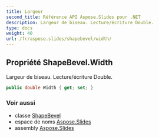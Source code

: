 ```yaml
---
title: Largeur
second_title: Référence API Aspose.Slides pour .NET
description: Largeur de biseau. Lecture/écriture Double.
type: docs
weight: 40
url: /fr/aspose.slides/shapebevel/width/
---
```


## Propriété ShapeBevel.Width

Largeur de biseau. Lecture/écriture Double.

```csharp
public double Width { get; set; }
```

### Voir aussi

* classe [ShapeBevel](../../shapebevel)
* espace de noms [Aspose.Slides](../../shapebevel)
* assembly [Aspose.Slides](../../../)

<!-- NE PAS ÉDITER : généré par xmldocmd pour Aspose.Slides.dll -->